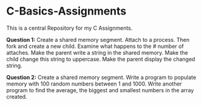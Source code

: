 # C-Basics-Assignments
This is a central Repository for my C Assignments.  

**Question 1:** Create a shared memory segment. Attach to a process. Then fork and create a new child. Examine what happens to the # number of attaches. Make the parent write a string in the shared memory. Make the child change this string to uppercase. Make the parent display the changed string.  

**Question 2:** Create a shared memory segment. Write a program to populate memory with 100 random numbers between 1 and 1000. Write another program to find the average, the biggest and smallest numbers in the array created.  

